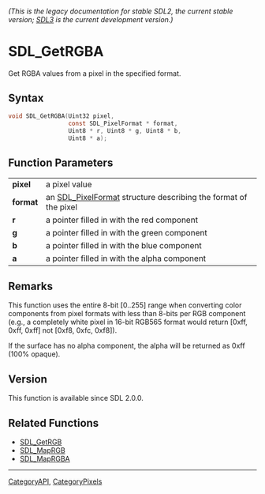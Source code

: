 ###### (This is the legacy documentation for stable SDL2, the current stable version; [SDL3](https://wiki.libsdl.org/SDL3/) is the current development version.)
# SDL_GetRGBA

Get RGBA values from a pixel in the specified format.

## Syntax

```c
void SDL_GetRGBA(Uint32 pixel,
                 const SDL_PixelFormat * format,
                 Uint8 * r, Uint8 * g, Uint8 * b,
                 Uint8 * a);

```

## Function Parameters

|                |                                                                                    |
| -------------- | ---------------------------------------------------------------------------------- |
| **pixel**      | a pixel value                                                                      |
| **format**     | an [SDL_PixelFormat](SDL_PixelFormat) structure describing the format of the pixel |
| **r**          | a pointer filled in with the red component                                         |
| **g**          | a pointer filled in with the green component                                       |
| **b**          | a pointer filled in with the blue component                                        |
| **a**          | a pointer filled in with the alpha component                                       |

## Remarks

This function uses the entire 8-bit [0..255] range when converting color
components from pixel formats with less than 8-bits per RGB component
(e.g., a completely white pixel in 16-bit RGB565 format would return [0xff,
0xff, 0xff] not [0xf8, 0xfc, 0xf8]).

If the surface has no alpha component, the alpha will be returned as 0xff
(100% opaque).

## Version

This function is available since SDL 2.0.0.

## Related Functions

* [SDL_GetRGB](SDL_GetRGB)
* [SDL_MapRGB](SDL_MapRGB)
* [SDL_MapRGBA](SDL_MapRGBA)

----
[CategoryAPI](CategoryAPI), [CategoryPixels](CategoryPixels)

